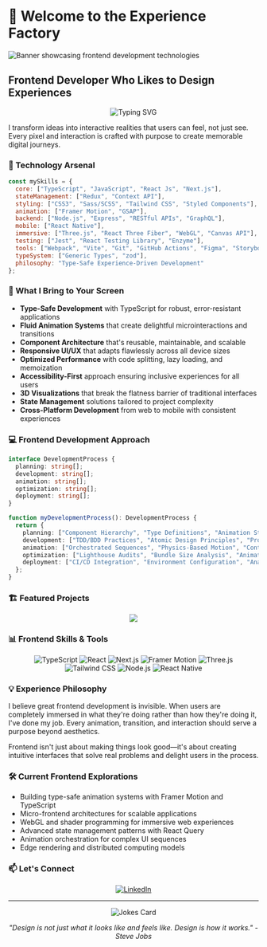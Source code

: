 # 👋 Welcome to the Experience Factory

![Banner showcasing frontend development technologies](https://raw.githubusercontent.com/abhisheknaiidu/abhisheknaiidu/master/code.gif)

## Frontend Developer Who Likes to Design Experiences

<p align="center">
  <img src="https://readme-typing-svg.herokuapp.com?font=Fira+Code&pause=1000&color=2986CC&width=435&lines=Building+interactive+experiences;TypeScript+enthusiast;Animation+and+motion+specialist;User-centered+developer" alt="Typing SVG" />
</p>

I transform ideas into interactive realities that users can feel, not just see. Every pixel and interaction is crafted with purpose to create memorable digital journeys.

### 🚀 Technology Arsenal

```javascript
const mySkills = {
  core: ["TypeScript", "JavaScript", "React Js", "Next.js"],
  stateManagement: ["Redux", "Context API"],
  styling: ["CSS3", "Sass/SCSS", "Tailwind CSS", "Styled Components"],
  animation: ["Framer Motion", "GSAP"],
  backend: ["Node.js", "Express", "RESTful APIs", "GraphQL"],
  mobile: ["React Native"],
  immersive: ["Three.js", "React Three Fiber", "WebGL", "Canvas API"],
  testing: ["Jest", "React Testing Library", "Enzyme"],
  tools: ["Webpack", "Vite", "Git", "GitHub Actions", "Figma", "Storybook"],
  typeSystem: ["Generic Types", "zod"],
  philosophy: "Type-Safe Experience-Driven Development"
};
```

### 🔮 What I Bring to Your Screen

- **Type-Safe Development** with TypeScript for robust, error-resistant applications
- **Fluid Animation Systems** that create delightful microinteractions and transitions
- **Component Architecture** that's reusable, maintainable, and scalable
- **Responsive UI/UX** that adapts flawlessly across all device sizes
- **Optimized Performance** with code splitting, lazy loading, and memoization
- **Accessibility-First** approach ensuring inclusive experiences for all users
- **3D Visualizations** that break the flatness barrier of traditional interfaces
- **State Management** solutions tailored to project complexity
- **Cross-Platform Development** from web to mobile with consistent experiences

### 💻 Frontend Development Approach

```typescript
interface DevelopmentProcess {
  planning: string[];
  development: string[];
  animation: string[];
  optimization: string[];
  deployment: string[];
}

function myDevelopmentProcess(): DevelopmentProcess {
  return {
    planning: ["Component Hierarchy", "Type Definitions", "Animation Storyboarding"],
    development: ["TDD/BDD Practices", "Atomic Design Principles", "Progressive Enhancement"],
    animation: ["Orchestrated Sequences", "Physics-Based Motion", "Context-Aware Transitions"],
    optimization: ["Lighthouse Audits", "Bundle Size Analysis", "Animation Performance"],
    deployment: ["CI/CD Integration", "Environment Configuration", "Analytics Setup"]
  };
}
```

### 🏗️ Featured Projects

<div align="center">
  <a href="https://github.com/yourusername/project-name">
    <img src="https://github-readme-stats.vercel.app/api/pin/?username=yourusername&repo=project-name&theme=tokyonight" />
  </a>
  
</div>

### 📊 Frontend Skills & Tools

<p align="center">
  <img src="https://img.shields.io/badge/TypeScript-3178C6?style=for-the-badge&logo=typescript&logoColor=white" alt="TypeScript" />
  <img src="https://img.shields.io/badge/React-61DAFB?style=for-the-badge&logo=react&logoColor=black" alt="React" />
  <img src="https://img.shields.io/badge/Next.js-000000?style=for-the-badge&logo=next.js&logoColor=white" alt="Next.js" />
  <img src="https://img.shields.io/badge/Framer_Motion-0055FF?style=for-the-badge&logo=framer&logoColor=white" alt="Framer Motion" />
  <img src="https://img.shields.io/badge/Three.js-000000?style=for-the-badge&logo=three.js&logoColor=white" alt="Three.js" />
  <img src="https://img.shields.io/badge/Tailwind_CSS-38B2AC?style=for-the-badge&logo=tailwind-css&logoColor=white" alt="Tailwind CSS" />
  <img src="https://img.shields.io/badge/Node.js-339933?style=for-the-badge&logo=node.js&logoColor=white" alt="Node.js" />
  <img src="https://img.shields.io/badge/React_Native-61DAFB?style=for-the-badge&logo=react&logoColor=black" alt="React Native" />
</p>



### 💡 Experience Philosophy

I believe great frontend development is invisible. When users are completely immersed in what they're doing rather than how they're doing it, I've done my job. Every animation, transition, and interaction should serve a purpose beyond aesthetics.

Frontend isn't just about making things look good—it's about creating intuitive interfaces that solve real problems and delight users in the process.

### 🛠️ Current Frontend Explorations

- Building type-safe animation systems with Framer Motion and TypeScript
- Micro-frontend architectures for scalable applications
- WebGL and shader programming for immersive web experiences
- Advanced state management patterns with React Query
- Animation orchestration for complex UI sequences
- Edge rendering and distributed computing models

### 📫 Let's Connect

<p align="center">
  <a href="www.linkedin.com/in/rkshtsingh28">
    <img src="https://img.shields.io/badge/LinkedIn-%230077B5.svg?&style=for-the-badge&logo=linkedin&logoColor=white" alt="LinkedIn" />
  </a>
</p>


---

<p align="center">
  <img src="https://readme-jokes.vercel.app/api?theme=tokyonight" alt="Jokes Card" />
</p>

<p align="center">
  <i>"Design is not just what it looks like and feels like. Design is how it works." - Steve Jobs</i>
</p>
